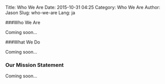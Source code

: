 Title: Who We Are
Date: 2015-10-31 04:25
Category: Who We Are
Author: Jason
Slug: who-we-are
Lang: ja

###Who We Are

Coming soon...

###What We Do

Coming soon...

### Our Mission Statement

Coming soon...
